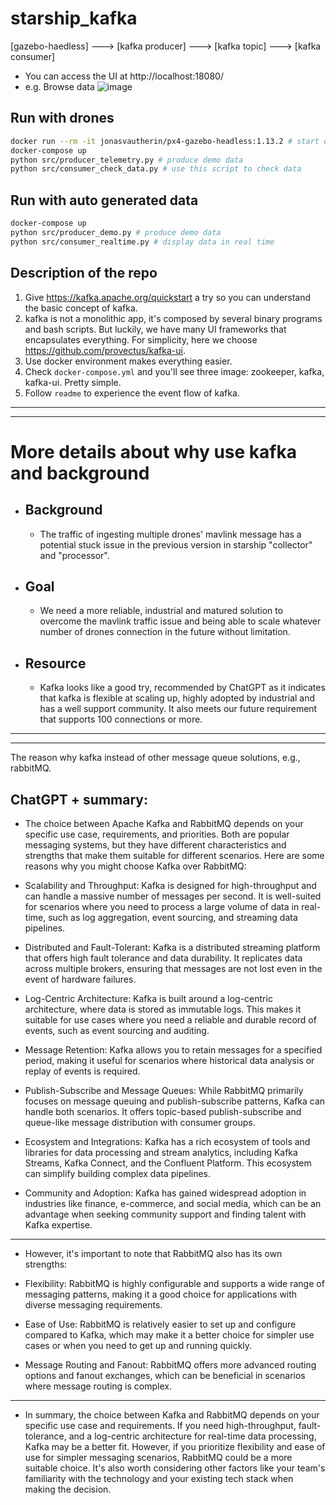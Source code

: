 # starship_kafka   
 [gazebo-haedless]  --->  [kafka producer]  --->  [kafka topic]  --->  [kafka consumer]

 - You can access the UI at http://localhost:18080/
 - e.g. Browse data 
 ![image](https://github.com/neilvaltec/starship_kafka/assets/133841195/c95fdc0b-b981-4088-8e82-de69a2f2b478)


## Run with drones
```sh
docker run --rm -it jonasvautherin/px4-gazebo-headless:1.13.2 # start drone simulator
docker-compose up
python src/producer_telemetry.py # produce demo data
python src/consumer_check_data.py # use this script to check data
```

## Run with auto generated data
```sh
docker-compose up
python src/producer_demo.py # produce demo data
python src/consumer_realtime.py # display data in real time
```


## Description of the repo
1. Give https://kafka.apache.org/quickstart a try so you can understand the basic concept of kafka.
2. kafka is not a monolithic app, it's composed by several binary programs and bash scripts. But luckily, we have many UI frameworks that encapsulates everything. For simplicity, here we choose https://github.com/provectus/kafka-ui.
3. Use docker environment makes everything easier.
4. Check `docker-compose.yml` and you'll see three image: zookeeper, kafka, kafka-ui. Pretty simple.
5. Follow `readme` to experience the event flow of kafka.

---------------------------------------------------------------------------------
---------------------------------------------------------------------------------
# More details about why use kafka and background

- ## Background
  - The traffic of ingesting multiple drones' mavlink message has a potential stuck issue in the previous version in starship "collector" and "processor". 
- ## Goal
  - We need a more reliable, industrial and matured solution to overcome the mavlink traffic issue and being able to scale whatever number of drones connection in the future without limitation.

- ## Resource
  - Kafka looks like a good try, recommended by ChatGPT as it indicates that kafka is flexible at scaling up, highly adopted by  industrial and has a well support community. It also meets our future requirement that supports 100 connections or more.
---------------------------------------------------------------------------------
---------------------------------------------------------------------------------
The reason why kafka instead of other message queue solutions, e.g., rabbitMQ.

## ChatGPT + summary:

- The choice between Apache Kafka and RabbitMQ depends on your specific use case, requirements, and priorities. Both are popular messaging systems, but they have different characteristics and strengths that make them suitable for different scenarios. Here are some reasons why you might choose Kafka over RabbitMQ:
 
 - Scalability and Throughput:
   Kafka is designed for high-throughput and can handle a massive number of messages per second. It is well-suited for scenarios where you need to process a large volume of data in real-time, such as log aggregation, event sourcing, and streaming data pipelines.
 
 - Distributed and Fault-Tolerant:
   Kafka is a distributed streaming platform that offers high fault tolerance and data durability. It replicates data across multiple brokers, ensuring that messages are not lost even in the event of hardware failures.
 
 - Log-Centric Architecture:
   Kafka is built around a log-centric architecture, where data is stored as immutable logs. This makes it suitable for use cases where you need a reliable and durable record of events, such as event sourcing and auditing.
 
 - Message Retention:
   Kafka allows you to retain messages for a specified period, making it useful for scenarios where historical data analysis or replay of events is required.
 
 - Publish-Subscribe and Message Queues:
   While RabbitMQ primarily focuses on message queuing and publish-subscribe patterns, Kafka can handle both scenarios. It offers topic-based publish-subscribe and queue-like message distribution with consumer groups.
 
 - Ecosystem and Integrations:
   Kafka has a rich ecosystem of tools and libraries for data processing and stream analytics, including Kafka Streams, Kafka Connect, and the Confluent Platform. This ecosystem can simplify building complex data pipelines.
 
 - Community and Adoption:
   Kafka has gained widespread adoption in industries like finance, e-commerce, and social media, which can be an advantage when seeking community support and finding talent with Kafka expertise.

---
- However, it's important to note that RabbitMQ also has its own strengths:
 
 - Flexibility:
   RabbitMQ is highly configurable and supports a wide range of messaging patterns, making it a good choice for applications with diverse messaging requirements.
 
 - Ease of Use:
   RabbitMQ is relatively easier to set up and configure compared to Kafka, which may make it a better choice for simpler use cases or when you need to get up and running quickly.
 
 - Message Routing and Fanout:
   RabbitMQ offers more advanced routing options and fanout exchanges, which can be beneficial in scenarios where message routing is complex.


---
- In summary, the choice between Kafka and RabbitMQ depends on your specific use case and requirements. If you need high-throughput, fault-tolerance, and a log-centric architecture for real-time data processing, Kafka may be a better fit. However, if you prioritize flexibility and ease of use for simpler messaging scenarios, RabbitMQ could be a more suitable choice. It's also worth considering other factors like your team's familiarity with the technology and your existing tech stack when making the decision.
